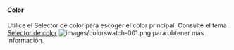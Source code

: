 #### Color
Utilice el Selector de color para escoger el color principal.  Consulte el tema [Selector de color](select-color.html) ![images/colorswatch-001.png](images/colorswatch-001.png) para obtener más información.